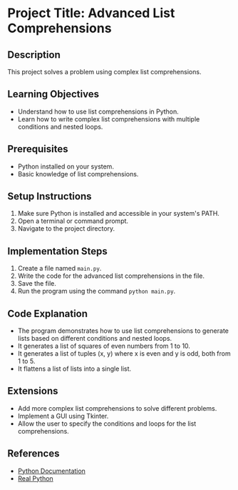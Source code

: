# Project Title: Advanced List Comprehensions

## Description
This project solves a problem using complex list comprehensions.

## Learning Objectives
- Understand how to use list comprehensions in Python.
- Learn how to write complex list comprehensions with multiple conditions and nested loops.

## Prerequisites
- Python installed on your system.
- Basic knowledge of list comprehensions.

## Setup Instructions
1.  Make sure Python is installed and accessible in your system's PATH.
2.  Open a terminal or command prompt.
3.  Navigate to the project directory.

## Implementation Steps
1.  Create a file named `main.py`.
2.  Write the code for the advanced list comprehensions in the file.
3.  Save the file.
4.  Run the program using the command `python main.py`.

## Code Explanation
- The program demonstrates how to use list comprehensions to generate lists based on different conditions and nested loops.
- It generates a list of squares of even numbers from 1 to 10.
- It generates a list of tuples (x, y) where x is even and y is odd, both from 1 to 5.
- It flattens a list of lists into a single list.

## Extensions
- Add more complex list comprehensions to solve different problems.
- Implement a GUI using Tkinter.
- Allow the user to specify the conditions and loops for the list comprehensions.

## References
- [Python Documentation](https://docs.python.org/3/)
- [Real Python](https://realpython.com/)
